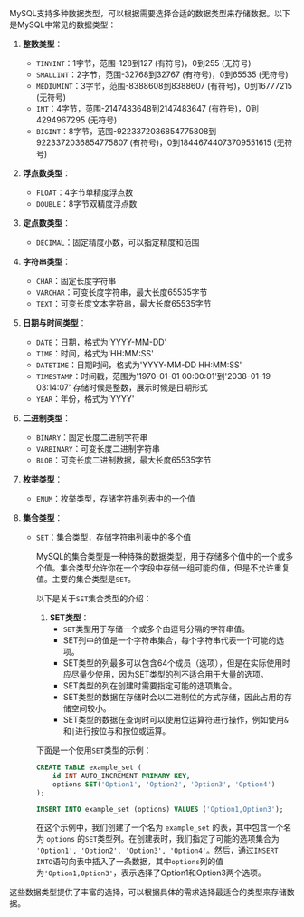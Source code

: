 MySQL支持多种数据类型，可以根据需要选择合适的数据类型来存储数据。以下是MySQL中常见的数据类型：

1. **整数类型**：
   - `TINYINT`：1字节，范围-128到127 (有符号)，0到255 (无符号)
   - `SMALLINT`：2字节，范围-32768到32767 (有符号)，0到65535 (无符号)
   - `MEDIUMINT`：3字节，范围-8388608到8388607 (有符号)，0到16777215 (无符号)
   - `INT`：4字节，范围-2147483648到2147483647 (有符号)，0到4294967295 (无符号)
   - `BIGINT`：8字节，范围-9223372036854775808到9223372036854775807 (有符号)，0到18446744073709551615 (无符号)

2. **浮点数类型**：
   - `FLOAT`：4字节单精度浮点数
   - `DOUBLE`：8字节双精度浮点数

3. **定点数类型**：
   - `DECIMAL`：固定精度小数，可以指定精度和范围

4. **字符串类型**：
   - `CHAR`：固定长度字符串
   - `VARCHAR`：可变长度字符串，最大长度65535字节
   - `TEXT`：可变长度文本字符串，最大长度65535字节

5. **日期与时间类型**：
   - `DATE`：日期，格式为'YYYY-MM-DD'
   - `TIME`：时间，格式为'HH:MM:SS'
   - `DATETIME`：日期时间，格式为'YYYY-MM-DD HH:MM:SS'
   - `TIMESTAMP`：时间戳，范围为'1970-01-01 00:00:01'到'2038-01-19 03:14:07' 存储时候是整数，展示时候是日期形式
   - `YEAR`：年份，格式为'YYYY'

6. **二进制类型**：
   
   - `BINARY`：固定长度二进制字符串
   - `VARBINARY`：可变长度二进制字符串
   - `BLOB`：可变长度二进制数据，最大长度65535字节
   
7. **枚举类型**：
   - `ENUM`：枚举类型，存储字符串列表中的一个值

8. **集合类型**：
   - `SET`：集合类型，存储字符串列表中的多个值
   
     MySQL的集合类型是一种特殊的数据类型，用于存储多个值中的一个或多个值。集合类型允许你在一个字段中存储一组可能的值，但是不允许重复值。主要的集合类型是`SET`。
   
     以下是关于`SET`集合类型的介绍：
   
     1. **SET类型**：
        - `SET`类型用于存储一个或多个由逗号分隔的字符串值。
        - SET列中的值是一个字符串集合，每个字符串代表一个可能的选项。
        - SET类型的列最多可以包含64个成员（选项），但是在实际使用时应尽量少使用，因为SET类型的列不适合用于大量的选项。
        - SET类型的列在创建时需要指定可能的选项集合。
        - SET类型的数据在存储时会以二进制位的方式存储，因此占用的存储空间较小。
        - SET类型的数据在查询时可以使用位运算符进行操作，例如使用`&`和`|`进行按位与和按位或运算。
   
     下面是一个使用`SET`类型的示例：
   
     ```sql
     CREATE TABLE example_set (
         id INT AUTO_INCREMENT PRIMARY KEY,
         options SET('Option1', 'Option2', 'Option3', 'Option4')
     );
     
     INSERT INTO example_set (options) VALUES ('Option1,Option3');
     ```
   
     在这个示例中，我们创建了一个名为 `example_set` 的表，其中包含一个名为 `options` 的`SET`类型列。在创建表时，我们指定了可能的选项集合为 `'Option1', 'Option2', 'Option3', 'Option4'`。然后，通过`INSERT INTO`语句向表中插入了一条数据，其中`options`列的值为`'Option1,Option3'`，表示选择了Option1和Option3两个选项。

这些数据类型提供了丰富的选择，可以根据具体的需求选择最适合的类型来存储数据。